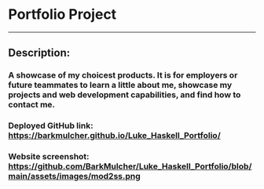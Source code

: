 # Portfolio Project
---------------------
## Description:

### A showcase of my choicest products. It is for employers or future teammates to learn a little about me, showcase my projects and web development capabilities, and find how to contact me.

### Deployed GitHub link: https://barkmulcher.github.io/Luke_Haskell_Portfolio/

### Website screenshot: https://github.com/BarkMulcher/Luke_Haskell_Portfolio/blob/main/assets/images/mod2ss.png


